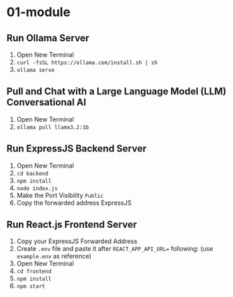 # 01-module

## Run Ollama Server
1. Open New Terminal
2. `curl -fsSL https://ollama.com/install.sh | sh`
3. `ollama serve`

## Pull and Chat with a Large Language Model (LLM) Conversational AI
1. Open New Terminal
2. `ollama pull llama3.2:1b`

## Run ExpressJS Backend Server
1. Open New Terminal
2. `cd backend`
3. `npm install`
4. `node index.js`
5. Make the Port Visibility `Public`
6. Copy the forwarded address ExpressJS

## Run React.js Frontend Server
1. Copy your ExpressJS Forwarded Address
2. Create `.env` file and paste it after `REACT_APP_API_URL=` following: (use `example.env` as reference)
2. Open New Terminal
3. `cd frontend`
4. `npm install`
5. `npm start`
